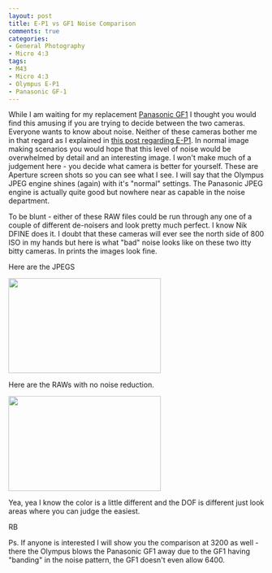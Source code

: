 ```yaml
---
layout: post
title: E-P1 vs GF1 Noise Comparison
comments: true
categories:
- General Photography
- Micro 4:3
tags:
- M43
- Micro 4:3
- Olympus E-P1
- Panasonic GF-1
---
```

While I am waiting for my replacement <a href="http://www.amazon.com/gp/redirect.html?ie=UTF8&amp;location=http%3A%2F%2Fwww.amazon.com%2Fgp%2Foffer-listing%2FB002MUAEX4%3Fie%3DUTF8%26ref_%3Ddp_olp_new_map%26qid%3D1284329376%26sr%3D8-1%26condition%3Dnew&amp;tag=rbde-20&amp;linkCode=ur2&amp;camp=1789&amp;creative=390957">Panasonic GF1</a> I thought you would find this amusing if you are trying to decide between the two cameras. Everyone wants to know about noise. Neither of these cameras bother me in that regard as I explained in <a href="http://photo.rwboyer.com/2010/09/06/olympus-e-p1-high-iso/">this post regarding E-P1</a>. In normal image making scenarios you would hope that this level of noise would be overwhelmed by detail and an interesting image. I won't make much of a judgement here - you decide what camera is better for yourself. These are Aperture screen shots so you can see what I see. I will say that the Olympus JPEG engine shines (again) with it's "normal" settings. The Panasonic JPEG engine is actually quite good but nowhere near as capable in the noise department.

To be blunt - either of these RAW files could be run through any one of a couple of different de-noisers and look pretty much perfect. I know Nik DFINE does it. I doubt that these cameras will ever see the north side of 800 ISO in my hands but here is what "bad" noise looks like on these two itty bitty cameras. In prints the images look fine.

Here are the JPEGS

<a href="http://photo.rwboyer.com/wp-content/uploads/2010/09/jpg.jpg"><img class="alignnone size-medium wp-image-2384" title="jpg" src="http://photo.rwboyer.com/wp-content/uploads/2010/09/jpg-300x187.jpg" alt="" width="300" height="187" /></a>

Here are the RAWs with no noise reduction.

<a href="http://photo.rwboyer.com/wp-content/uploads/2010/09/RAW1.jpg"><img class="alignnone size-medium wp-image-2386" title="RAW" src="http://photo.rwboyer.com/wp-content/uploads/2010/09/RAW1-300x187.jpg" alt="" width="300" height="187" /></a>

Yea, yea I know the color is a little different and the DOF is different just look areas where you can judge the easiest.

RB

Ps. If anyone is interested I will show you the comparison at 3200 as well - there the Olympus blows the Panasonic GF1 away due to the GF1 having "banding" in the noise pattern, the GF1 doesn't even allow 6400.